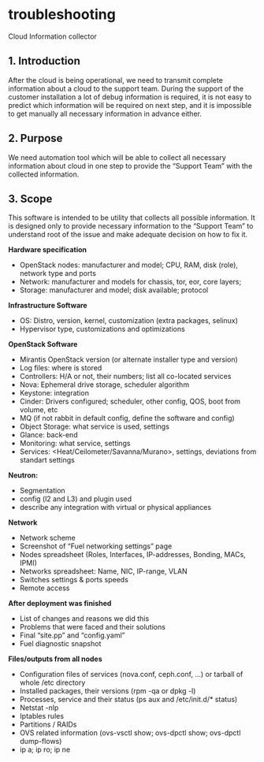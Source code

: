 troubleshooting
===============
Cloud Information collector

**1. Introduction**
--------------
After the cloud is being operational, we need to transmit complete information about 
a cloud to the support team. During the support of the customer installation 
a lot of debug information is required, it is not easy to predict which information 
will be required on next step, and it is impossible to get manually all necessary 
information in advance either.

**2. Purpose**
--------------
We need automation tool which will be able to collect all necessary information about 
cloud in one step to provide the “Support Team” with the collected information.

**3. Scope**
--------------
This software is intended to be utility that collects all possible information. 
It is designed only to provide necessary information to the “Support Team” to understand 
root of the issue and make adequate decision on how to fix it.

**Hardware specification**
- OpenStack nodes: manufacturer and model; CPU, RAM, disk (role), network type and ports
- Network: manufacturer and models for chassis, tor, eor, core layers;     
- Storage: manufacturer and model; disk available; protocol

**Infrastructure Software**
- OS: Distro, version, kernel, customization (extra packages, selinux)
- Hypervisor type, customizations and optimizations

**OpenStack Software**
- Mirantis OpenStack version (or alternate installer type and version)
- Log files: where is stored
- Controllers: H/A or not, their numbers; list all co-located services
- Nova: Ephemeral drive storage, scheduler algorithm
- Keystone: integration
- Cinder: Drivers configured; scheduler, other config, QOS, boot from volume, etc
- MQ (if not rabbit in default config, define the software and config)
- Object Storage: what service is used, settings
- Glance: back-end
- Monitoring: what service, settings
- Services: <Heat/Ceilometer/Savanna/Murano>, settings, deviations from standart settings

**Neutron:**
- Segmentation
- config (l2 and L3) and plugin used
- describe any integration with virtual or physical appliances

**Network**
- Network scheme
- Screenshot of “Fuel networking settings” page
- Nodes spreadsheet (Roles, Interfaces, IP-addresses, Bonding, MACs, IPMI)
- Networks spreadsheet: Name, NIC, IP-range, VLAN
- Switches settings & ports speeds
- Remote access

**After deployment was finished**
- List of changes and reasons we did this
- Problems that were faced and their solutions
- Final “site.pp” and “config.yaml”
- Fuel diagnostic snapshot
    
**Files/outputs from all nodes**
- Configuration files of services (nova.conf, ceph.conf, ...) or tarball of whole /etc directory
- Installed packages, their versions (rpm -qa or dpkg -l)
- Processes, service and their status (ps aux and /etc/init.d/* status)
- Netstat -nlp
- Iptables rules
- Partitions / RAIDs
- OVS related information (ovs-vsctl show; ovs-dpctl show; ovs-dpctl dump-flows)
- ip a; ip ro; ip ne
